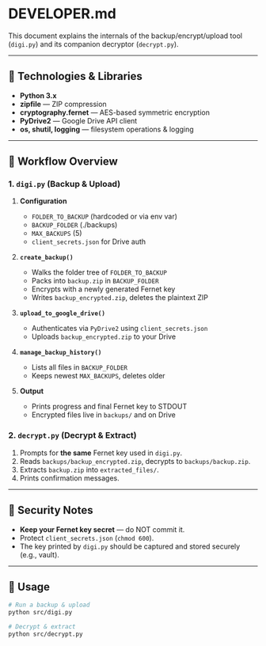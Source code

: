 # DEVELOPER.md

This document explains the internals of the backup/encrypt/upload tool (`digi.py`) and its companion decryptor (`decrypt.py`).

---

## 🔧 Technologies & Libraries

- **Python 3.x**  
- **zipfile** — ZIP compression  
- **cryptography.fernet** — AES-based symmetric encryption  
- **PyDrive2** — Google Drive API client  
- **os, shutil, logging** — filesystem operations & logging  

---

## 🚀 Workflow Overview

### 1. `digi.py` (Backup & Upload)

1. **Configuration**  
   - `FOLDER_TO_BACKUP` (hardcoded or via env var)  
   - `BACKUP_FOLDER` (./backups)  
   - `MAX_BACKUPS` (5)  
   - `client_secrets.json` for Drive auth  

2. **`create_backup()`**  
   - Walks the folder tree of `FOLDER_TO_BACKUP`  
   - Packs into `backup.zip` in `BACKUP_FOLDER`  
   - Encrypts with a newly generated Fernet key  
   - Writes `backup_encrypted.zip`, deletes the plaintext ZIP  

3. **`upload_to_google_drive()`**  
   - Authenticates via `PyDrive2` using `client_secrets.json`  
   - Uploads `backup_encrypted.zip` to your Drive  

4. **`manage_backup_history()`**  
   - Lists all files in `BACKUP_FOLDER`  
   - Keeps newest `MAX_BACKUPS`, deletes older  

5. **Output**  
   - Prints progress and final Fernet key to STDOUT  
   - Encrypted files live in `backups/` and on Drive  

### 2. `decrypt.py` (Decrypt & Extract)

1. Prompts for **the same** Fernet key used in `digi.py`.  
2. Reads `backups/backup_encrypted.zip`, decrypts to `backups/backup.zip`.  
3. Extracts `backup.zip` into `extracted_files/`.  
4. Prints confirmation messages.

---

## 🔐 Security Notes

- **Keep your Fernet key secret** — do NOT commit it.  
- Protect `client_secrets.json` (`chmod 600`).  
- The key printed by `digi.py` should be captured and stored securely (e.g., vault).

---

## 🧪 Usage

```bash
# Run a backup & upload
python src/digi.py

# Decrypt & extract
python src/decrypt.py